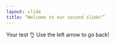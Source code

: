 ```yaml
---
layout: slide
title: “Welcome to our second slide!”
---
```

Your test 👌
Use the left arrow to go back!
